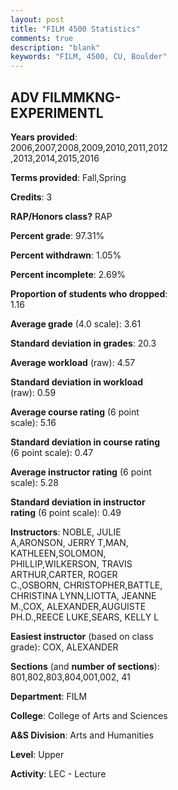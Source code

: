 ```yaml
---
layout: post
title: "FILM 4500 Statistics"
comments: true
description: "blank"
keywords: "FILM, 4500, CU, Boulder"
--- 
```

<head>
<script src="https://ajax.googleapis.com/ajax/libs/jquery/2.1.3/jquery.min.js"></script>
<script src="https://dl.dropboxusercontent.com/s/pc42nxpaw1ea4o9/highcharts.js?dl=0"></script>
<!-- <script src="../assets/js/highcharts.js"></script> -->
<style type="text/css">@font-face {
	font-family: "Bebas Neue";
	src: url(https://www.filehosting.org/file/details/544349/BebasNeue%20Regular.otf) format("opentype");
	}
	h1.Bebas { 
		font-family: "Bebas Neue", Verdana, Tahoma;
	}
</style>
</head>
<body>
	<div id="container" style="float: right; width: 45%; height: 88%; margin-left: 2.5%; margin-right: 2.5%;"></div>
	<script language="JavaScript">
		$(document).ready(function() {
		var chart = {type: 'column'};
		var title = {text: 'Grade Distribution'};
		var xAxis = {categories: ['A','B','C','D','F'],crosshair: true};
		var yAxis = {min: 0,title: {text: 'Percentage'}};
		var tooltip = {headerFormat: '<center><b><span style="font-size:20px">{point.key}</span></b></center>',
		               pointFormat: '<td style="padding:0"><b>{point.y:.1f}%</b></td>',
		               footerFormat: '</table>',shared: true,useHTML: true};
		var plotOptions = {column: {pointPadding: 0.0,borderWidth: 0}};  
		var credits = {enabled: false};var series= [{name: 'Percent',data: [69.66,25.86,4.14,0.0,0.34,]}];
		var json = {};
		json.chart = chart;
		json.title = title;
		json.tooltip = tooltip;
		json.xAxis = xAxis;
		json.yAxis = yAxis;  
		json.series = series;
		json.plotOptions = plotOptions;  
		json.credits = credits;
		$('#container').highcharts(json);
	});
	</script>
</body>
			   
## ADV FILMMKNG-EXPERIMENTL

**Years provided**: 2006,2007,2008,2009,2010,2011,2012,2013,2014,2015,2016

**Terms provided**: Fall,Spring

**Credits**: 3

**RAP/Honors class?** RAP

**Percent grade**: 97.31%

**Percent withdrawn**: 1.05%

**Percent incomplete**: 2.69%

**Proportion of students who dropped**: 1.16

**Average grade** (4.0 scale): 3.61

**Standard deviation in grades**: 20.3

**Average workload** (raw): 4.57

**Standard deviation in workload** (raw): 0.59

**Average course rating** (6 point scale): 5.16

**Standard deviation in course rating** (6 point scale): 0.47

**Average instructor rating** (6 point scale): 5.28

**Standard deviation in instructor rating** (6 point scale): 0.49

**Instructors**: NOBLE, JULIE A,ARONSON, JERRY T,MAN, KATHLEEN,SOLOMON, PHILLIP,WILKERSON, TRAVIS ARTHUR,CARTER, ROGER C.,OSBORN, CHRISTOPHER,BATTLE, CHRISTINA LYNN,LIOTTA, JEANNE M.,COX, ALEXANDER,AUGUISTE PH.D.,REECE LUKE,SEARS, KELLY L

**Easiest instructor** (based on class grade): COX, ALEXANDER

**Sections** (and **number of sections**): 801,802,803,804,001,002, 41

**Department**: FILM

**College**: College of Arts and Sciences

**A&S Division**: Arts and Humanities

**Level**: Upper

**Activity**: LEC - Lecture
